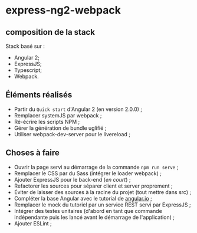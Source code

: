 # express-ng2-webpack #

## composition de la stack ##

Stack basé sur : 

- Angular 2;
- ExpressJS;
- Typescript; 
- Webpack.

## Éléments réalisés ##

- Partir du `Quick start` d'Angular 2 (en version 2.0.0) ;
- Remplacer systemJS par webpack ;
- Ré-écrire les scripts NPM ;
- Gérer la génération de bundle uglifié ;
- Utiliser webpack-dev-server pour le livereload ; 

## Choses à faire ##

- Ouvrir la page servi au démarrage de la commande `npm run serve` ;
- Remplacer le CSS par du Sass (intégrer le loader webpack) ;
- Ajouter ExpressJS pour le back-end (*en court*) ;
- Refactorer les sources pour séparer client et server proprement ;
- Éviter de laisser des sources à la racine du projet (tout mettre dans src) ;
- Compléter la base Angular avec le tutorial de [angular.io](angular.io) ;
- Remplacer le mock du tutoriel par un service REST servi par ExpressJS ;
- Intégrer des testes unitaires (d'abord en tant que commande indépendante puis les lancé avant le démarrage de l'application) ;
- Ajouter ESLint ;
